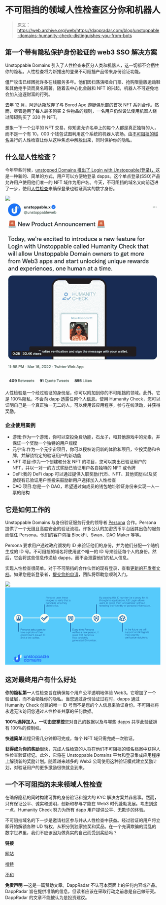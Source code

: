 # 不可阻挡的领域人性检查区分你和机器人

> 原文：<https://web.archive.org/web/https://dappradar.com/blog/unstoppable-domains-humanity-check-distinguishes-you-from-bots>

## 第一个带有隐私保护身份验证的 web3 SSO 解决方案

Unstoppable Domains 引入了人性检查来区分人类和机器人，这一切都不会牺牲你的隐私。人性检查将为新推出的登录不可阻挡产品带来身份验证功能。

僵尸攻击已经困扰许多在线服务多年。他们因扫荡演唱会门票、抢购限量版运动鞋和其他抢手货而臭名昭著。随着去中心化金融和 NFT 的兴起，机器人不可避免地会加入追逐财富的行列。

去年 12 月，阿迪达斯放弃了与 Bored Ape 游艇俱乐部的首次 NFT 系列合作。然而，尽管适用了每人最多购买 2 件物品的规则，一名用户仍然设法使用机器人绕过障碍购买了 330 件 NFT。

想象一下一个公平的 NFT 交易，你知道允许名单上的每个人都是真正独特的人，而不是一个有 10，000 个钱包试图利用这个系统的机器人农场。由[不可阻挡的域名](https://web.archive.org/web/20221129135814/https://dappradar.com/ethereum/other/unstoppable-domains)进行的人性检查让你从这种焦虑中解脱出来，同时保护你的隐私。

## 什么是人性检查？

今年早些时候，[unstopped Domains 推出了 Login with Unstoppable(登录)，](https://web.archive.org/web/20221129135814/https://dappradar.com/blog/unstoppable-domains-introduces-a-universal-web3-login/)这是一种新的、简单的方式，用户可以方便地登录 dapps。这个单点登录(SSO)产品允许用户使用他们唯一的 NFT 域作为用户名。今天，不可阻挡的域名又向前迈进了一步，使用[人性检查](https://web.archive.org/web/20221129135814/https://twitter.com/unstoppableweb/status/1504125021421146115?s=20&t=13l2LEY44EFKi7Uzdju0oQ)来确保登录也验证真实的数字身份。

![](img/22365096c008d98c131a849f4d368a7e.png)![unstoppable domains humanity check](img/a674a6fce1c9c0b74b7a3b5d75679bfd.png)

人性检验是一个经过验证的身份层，你可以附加到你的不可阻挡的领域。此外，它是 100%隐私，不会向 dapp 透露任何个人信息。使用 Humanity Check，您可以证明自己是一个真正独一无二的人，可以使用该应用程序，参与在线活动，并获得奖励。

### 企业使用案例

*   游戏:作为一个游戏，你可以空投免费功能，石龙子，和其他游戏中的元素，并保证一个奖励一个独特的用户规模
*   元宇宙:作为一个元宇宙项目，你可以授权访问新的体验和项目，空投奖励和令牌，并解锁特定的验证用户的新功能
*   NFT 项目:作为一个创建和分发 NFT 的项目，您可以突出已验证用户的 NFT，并以一对一的方式奖励已验证用户各自独特的 NFT 或令牌
*   DeFi:我的 DeFi dapp 可以通过提供入职奖励(代币、NFT、其他奖励)以及奖励现有已验证用户空投来鼓励新用户选择加入人性检查
*   DAO 项目:您是一个 DAO，希望通过向成员的钱包地址验证身份来实现一人一票的结构

## 它是如何工作的

Unstoppable Domains 与身份验证服务行业的领导者 [Persona](https://web.archive.org/web/20221129135814/https://withpersona.com/) 合作。Persona 提供了一个无缝且高度安全的验证流程。许多公认的加密货币平台因其出色的服务而信任 Persona。他们的客户包括 BlockFi、Swan、DAO Maker 等等。

Persona 要求用户通过政府颁发的 ID 来验证他们的身份，并为他们分配一个随机生成的 ID 号。不可阻挡的域名将使用这个唯一的 ID 号来验证每个人的身份。然后，它会将这些信息传递给 dapps，而不会泄露他们的私人信息。

实现人性检查很简单。对于不可阻挡的合作伙伴的现有登录，查看[更新的开发者文档](https://web.archive.org/web/20221129135814/https://docs.unstoppabledomains.com/login-with-unstoppable/humanity-check-for-login)。如果您是新登录者，[提交您的申请](https://web.archive.org/web/20221129135814/https://unstoppableweb.co/hc-devapp)，团队将帮助您顺利入门。

![](img/73c9fd7159d9193c3b430c2890e9c6d3.png)![unstoppable domains humanity check](img/bec16d08261efa34f038def9a8c55634.png)

## 这对最终用户有什么好处

**你的隐私第一**人性检查旨在确保每个用户公平透明地体验 Web3。它增加了一个验证层，而不会牺牲你的隐私。当您通过身份验证过程时，dapps 通过 Humanity Check 创建的唯一 ID 号而不是您的个人信息来验证身份。不可阻挡将永远无法访问您通过人性检查共享的任何数据。

**100%选择加入，一切由您掌控**您对自己的数据以及与哪些 dapps 共享此验证拥有 100%的控制权。

**快速简单**流程只需几分钟即可完成，每个 NFT 域只需完成一次验证。

**获得成为你的奖励**很快，完成人性检查的人将在他们不可阻挡的域名档案中获得人性检查验证标记。此外，它将在 Unstoppable Domains 平台和登录集成应用程序上解锁新的奖励计划。随着越来越多的 Web3 公司使用这种验证模式建立奖励计划，对验证用户的更多激励很快就会到来。

## 一个不可阻挡的未来领域人性检查

在确保隐私的同时构建可靠的身份验证和强大的 KYC 解决方案并非易事。然而，只有保证公平、诚实和透明，创新和参与才能在 Web3 时代蓬勃发展。考虑到这一点，Humanity Check 努力为所有 dapp 用户提供公平、无欺诈的体验。

不可阻挡域名的下一步是邀请社区参与并从人性检查中获益。经过验证的用户将立即开始解锁各种 UD 特权，从积分到独家抽奖和奖品。在一个充满欺骗的混乱的数字世界里，我们不应该因为做真实的自己而受到奖励吗？

**链接**

[网站](https://web.archive.org/web/20221129135814/https://unstoppabledomains.com/?utm_source=bing&utm_medium=paid_search&utm_term=unstoppable%20domains&utm_content=1333708880098195&utm_campaign=AO_bau_con_paid_bing_search_brand_KPI-su-pur-roas_keywords_~_~&msclkid=a29d8f0e73fd1e6826beed36d4cb6a0c)

[推特](https://web.archive.org/web/20221129135814/https://twitter.com/unstoppableweb)

[不和](https://web.archive.org/web/20221129135814/https://discord.com/invite/b6ZVxSZ9Hn)

**免责声明** —这是一篇赞助文章。DappRadar 不认可本页面上的任何内容或产品。DappRadar 旨在提供准确的信息，但读者应该在采取行动之前总是自己做研究。DappRadar 的文章不能被认为是投资建议。